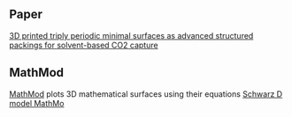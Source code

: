 ## Paper

[3D printed triply periodic minimal surfaces as advanced structured packings for solvent-based CO2 capture](./TPMS.pdf)

## MathMod

[MathMod](https://sourceforge.net/projects/mathmod/) plots 3D mathematical surfaces using their equations
[Schwarz D model MathMo](./schwarz-d.js)

